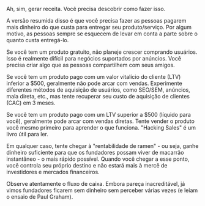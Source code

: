 Ah, sim, gerar receita. Você precisa descobrir como fazer isso.

A versão resumida disso é que você precisa fazer as pessoas pagarem mais dinheiro do que custa para entregar seu produto/serviço. Por algum motivo, as pessoas sempre se esquecem de levar em conta a parte sobre o quanto custa entregá-lo.

Se você tem um produto gratuito, não planeje crescer comprando usuários. Isso é realmente difícil para negócios suportados por anúncios. Você precisa criar algo que as pessoas compartilhem com seus amigos.

Se você tem um produto pago com um valor vitalício do cliente (LTV) inferior a $500, geralmente não pode arcar com vendas. Experimente diferentes métodos de aquisição de usuários, como SEO/SEM, anúncios, mala direta, etc., mas tente recuperar seu custo de aquisição de clientes (CAC) em 3 meses.

Se você tem um produto pago com um LTV superior a $500 (líquido para você), geralmente pode arcar com vendas diretas. Tente vender o produto você mesmo primeiro para aprender o que funciona. "Hacking Sales" é um livro útil para ler.

Em qualquer caso, tente chegar à "rentabilidade de ramen" - ou seja, ganhe dinheiro suficiente para que os fundadores possam viver de macarrão instantâneo - o mais rápido possível. Quando você chegar a esse ponto, você controla seu próprio destino e não estará mais à mercê de investidores e mercados financeiros.

Observe atentamente o fluxo de caixa. Embora pareça inacreditável, já vimos fundadores ficarem sem dinheiro sem perceber várias vezes (e leiam o ensaio de Paul Graham).
